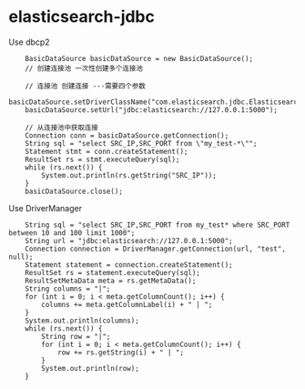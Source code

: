 # elasticsearch-jdbc

  Use dbcp2

		BasicDataSource basicDataSource = new BasicDataSource();
		// 创建连接池 一次性创建多个连接池

		// 连接池 创建连接 ---需要四个参数
		basicDataSource.setDriverClassName("com.elasticsearch.jdbc.ElasticsearchDriver");
		basicDataSource.setUrl("jdbc:elasticsearch://127.0.0.1:5000");

		// 从连接池中获取连接
		Connection conn = basicDataSource.getConnection();
		String sql = "select SRC_IP,SRC_PORT from \"my_test-*\"";
		Statement stmt = conn.createStatement();
		ResultSet rs = stmt.executeQuery(sql);
		while (rs.next()) {
			System.out.println(rs.getString("SRC_IP"));
		}
		basicDataSource.close();
    
 
  Use DriverManager

		String sql = "select SRC_IP,SRC_PORT from my_test* where SRC_PORT between 10 and 100 limit 1000";
		String url = "jdbc:elasticsearch://127.0.0.1:5000";
		Connection connection = DriverManager.getConnection(url, "test", null);
		Statement statement = connection.createStatement();
		ResultSet rs = statement.executeQuery(sql);
		ResultSetMetaData meta = rs.getMetaData();
		String columns = "|";
		for (int i = 0; i < meta.getColumnCount(); i++) {
			columns += meta.getColumnLabel(i) + " | ";
		}
		System.out.println(columns);
		while (rs.next()) {
			String row = "|";
			for (int i = 0; i < meta.getColumnCount(); i++) {
				row += rs.getString(i) + " | ";
			}
			System.out.println(row);
		}   
